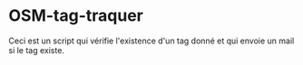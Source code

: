 OSM-tag-traquer
============

Ceci est un script qui vérifie l'existence d'un tag donné et qui envoie un mail si le tag existe.